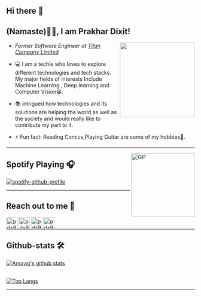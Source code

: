 
## Hi there 👋

<h2>(Namaste)🙏🏻, I am Prakhar Dixit! </h2>

<img align='right' src="https://media.giphy.com/media/u2pmTWUi0MXjyrMaVj/giphy.gif" width="200">


* <p><em>Former Software Engineer at <a href="https://www.titan.co.in/">Titan Company Limited</a></em></p>

* 💻 I am a techie who loves to explore different technologies and tech stacks. My major fields of interests Include Machine Learning , Deep learning  and Computer Vision😀.

* 📚  intrigued how technologies and its solutions are helping the world as well as the society and would really like to contribute my part to it.

* ⚡ Fun fact: Reading Comics,Playing Guitar are some of my hobbies🎸.

---


<img align="right" alt="GIF" height="170px" src="https://media.giphy.com/media/J5B1Y8QZnzXXbLQIBu/giphy.gif" />

## Spotify Playing 🎧


[![spotify-github-profile](https://spotify-github-profile.vercel.app/api/view?uid=ozrpd6qx3u0qyxn5zppsuacdq&cover_image=true&theme=novatorem)](https://github.com/kittinan/spotify-github-profile)

---

## Reach out to me 📝

[<img align="left" alt="pdx97 | LinkedIn" height="30px" src="https://www.flaticon.com/svg/static/icons/svg/733/733561.svg"/>][linkedin]
[<img align="left" alt="pdx97 | Instagram" height="30px" src="https://image.flaticon.com/icons/svg/733/733558.svg" />][instagram]
[<img align="left" alt="pdx97 | Spotify" height="30px" src="https://www.flaticon.com/svg/static/icons/svg/733/733573.svg" />][Spotify]
[<img align="left" alt="pdx97 | Spotify" height="30px" src="https://raw.githubusercontent.com/anuraghazra/anuraghazra/master/assets/discord-round.svg" />][Discord]

<br />

---



##  Github-stats 🛠



[![Anurag's github stats](https://github-readme-stats.vercel.app/api?username=pdx97&&show_icons=true&theme=merko)](https://github.com/anuraghazra/github-readme-stats)  

<br>[![Top Langs](https://github-readme-stats.vercel.app/api/top-langs/?username=pdx97&layout=compact&card_width=440)](https://github.com/anuraghazra/github-readme-stats)
<br/>

---





[instagram]: https://www.instagram.com/pdx972/
[linkedin]: https://www.linkedin.com/in/prakhar-dixit-712751149/
[Spotify]: https://open.spotify.com/user/ozrpd6qx3u0qyxn5zppsuacdq
[Discord]: https://discord.gg/9Y942EFH













